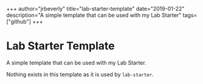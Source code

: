 +++
author="jrbeverly"
title="lab-starter-template"
date="2019-01-22"
description="A simple template that can be used with my Lab Starter"
tags=["github"]
+++

# Lab Starter Template

A simple template that can be used with my Lab Starter.

Nothing exists in this template as it is used by `lab-starter`.
